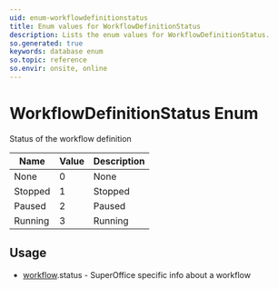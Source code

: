 ```yaml
---
uid: enum-workflowdefinitionstatus
title: Enum values for WorkflowDefinitionStatus
description: Lists the enum values for WorkflowDefinitionStatus.
so.generated: true
keywords: database enum
so.topic: reference
so.envir: onsite, online
---
```


# WorkflowDefinitionStatus Enum

Status of the workflow definition

| Name | Value | Description |
|------|-------|-------------|
|None|0|None|
|Stopped|1|Stopped|
|Paused|2|Paused|
|Running|3|Running|

## Usage

* [workflow](../workflow.md).status - SuperOffice specific info about a workflow
